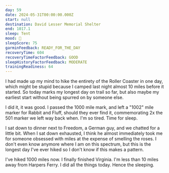 ```yaml
---
day: 59
date: 2024-05-31T00:00:00.000Z
start: null
destination: David Lesser Memorial Shelter
end: 1017.1
sleep: Tent
mood: 🙂
sleepScore: 75
garminFeedback: READY_FOR_THE_DAY
recoveryTime: 604
recoveryTimeFactorFeedback: GOOD
sleepHistoryFactorFeedback: MODERATE
trainingReadiness: 64
---
```

I had made up my mind to hike the entirety of the Roller Coaster in one day, which might be stupid because I camped last night almost 10 miles before it started. So today marks my longest day on trail so far, but also maybe my earliest start without being spurred on by someone else.

I did it, it was good. I passed the 1000 mile mark, and left a "1002" mile marker for Rabbit and Fluff, should they ever find it, commemorating 2x the 501 marker we left way back when. I'm so tired. Time for sleep.

I sat down to dinner next to Freedom, a German guy, and we chatted for a little bit. When I sat down exhausted, I think he almost immediately took me for someone obsessed with miles at the expense of smelling the roses. I don't even know anymore where I am on this spectrum, but this is the longest day I've ever hiked so I don't know if this makes a pattern.

I've hiked 1000 miles now. I finally finished Virginia. I'm less than 10 miles away from Harpers Ferry. I did all the things today. Hence the sleeping.
